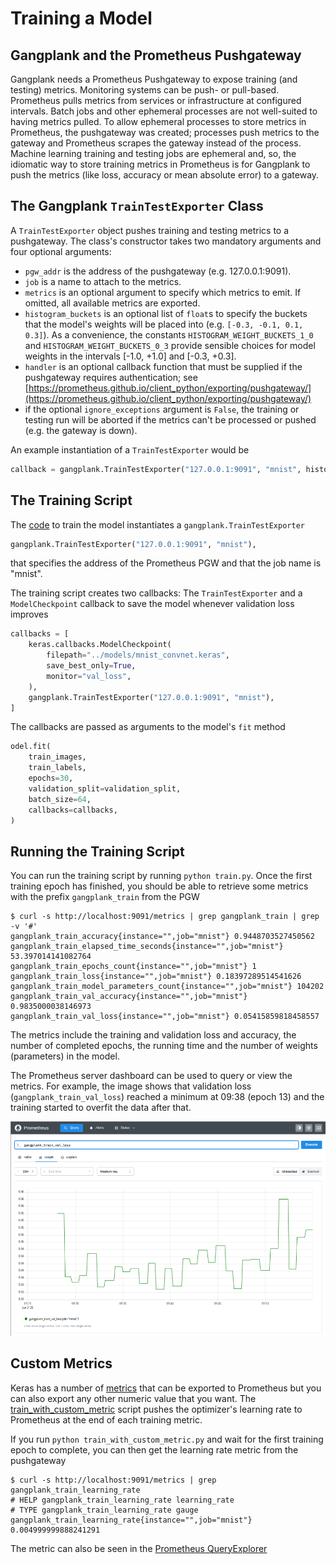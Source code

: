 # Training a Model
## Gangplank and the Prometheus Pushgateway
Gangplank needs a Prometheus Pushgateway to expose training (and testing) metrics. Monitoring systems can be push- or pull-based.
Prometheus pulls metrics from services or infrastructure at configured intervals. Batch jobs and other ephemeral processes are not well-suited to having
metrics pulled. To allow ephemeral processes to store metrics in Prometheus, the pushgateway was created; processes push metrics to the gateway and Prometheus scrapes
the gateway instead of the process. Machine learning training and testing jobs are ephemeral and, so, the idiomatic way to store training metrics in
Prometheus is for Gangplank to push the metrics (like loss, accuracy or mean absolute error) to a gateway.

## The Gangplank `TrainTestExporter` Class
A `TrainTestExporter` object pushes training and testing metrics to a pushgateway. The class's constructor
takes two mandatory arguments and four optional arguments:
 * `pgw_addr` is the address of the pushgateway (e.g. 127.0.0.1:9091).
 * `job` is a name to attach to the metrics.
 * `metrics` is an optional argument to specify which metrics to emit. If omitted, all available metrics are exported.
 * `histogram_buckets` is an optional list of `float`s to specify the buckets that the model's weights will be placed into (e.g. `[-0.3, -0.1, 0.1, 0.3]`). As a convenience, the constants
   `HISTOGRAM_WEIGHT_BUCKETS_1_0` and `HISTOGRAM_WEIGHT_BUCKETS_0_3` provide sensible choices for model weights in the intervals [-1.0, +1.0] and [-0.3, +0.3].
 * `handler` is an optional callback function that must be supplied if the pushgateway requires authentication; see [https://prometheus.github.io/client_python/exporting/pushgateway/](https://prometheus.github.io/client_python/exporting/pushgateway/)
 *  if the optional `ignore_exceptions` argument is `False`, the training or testing run will be aborted if the metrics can't be processed or pushed (e.g. the gateway is down).

An example instantiation of a `TrainTestExporter` would be

```python
callback = gangplank.TrainTestExporter("127.0.0.1:9091", "mnist", histogram_buckets=gangplank.HISTOGRAM_WEIGHT_BUCKETS_0_3)
```

## The Training Script
The [code](./train.py) to train the model instantiates a 
`gangplank.TrainTestExporter`

```python
gangplank.TrainTestExporter("127.0.0.1:9091", "mnist"),
```

that specifies the address of the Prometheus PGW and that the job name is "mnist".

The training script creates two callbacks: The `TrainTestExporter` and a `ModelCheckpoint`
callback to save the model whenever validation loss improves

```python
callbacks = [
    keras.callbacks.ModelCheckpoint(
        filepath="../models/mnist_convnet.keras",
        save_best_only=True,
        monitor="val_loss",
    ),
    gangplank.TrainTestExporter("127.0.0.1:9091", "mnist"),
]
```

The callbacks are passed as arguments to the model's `fit` method

```python
odel.fit(
    train_images,
    train_labels,
    epochs=30,
    validation_split=validation_split,
    batch_size=64,
    callbacks=callbacks,
)
```

## Running the Training Script
You can run the training script by running `python train.py`. Once the first training epoch has finished, you should be able to retrieve some
metrics with the prefix `gangplank_train` from the PGW

```
$ curl -s http://localhost:9091/metrics | grep gangplank_train | grep -v '#' 
gangplank_train_accuracy{instance="",job="mnist"} 0.9448703527450562
gangplank_train_elapsed_time_seconds{instance="",job="mnist"} 53.397014141082764
gangplank_train_epochs_count{instance="",job="mnist"} 1
gangplank_train_loss{instance="",job="mnist"} 0.18397289514541626
gangplank_train_model_parameters_count{instance="",job="mnist"} 104202
gangplank_train_val_accuracy{instance="",job="mnist"} 0.9835000038146973
gangplank_train_val_loss{instance="",job="mnist"} 0.05415859818458557
```
The metrics include the training and validation loss and accuracy, the number of completed epochs, the running time and the number of weights (parameters) in the model.

The Prometheus server dashboard can be used to query or view the metrics. For example, the image shows that validation loss (`gangplank_train_val_loss`) reached a minimum at 09:38 (epoch 13) and the training
started to overfit the data after that.

![Training validation loss](./train_val_loss.png)

## Custom Metrics
Keras has a number of [metrics](https://keras.io/api/metrics/) that can be exported to Prometheus but you can also export any other numeric value
that you want. The [train_with_custom_metric](./train_with_custom_metric.py) script pushes the optimizer's learning rate to Prometheus at the end
of each training metric.

If you run `python train_with_custom_metric.py` and wait for the first training epoch to complete,
you can then get the learning rate metric from the pushgateway

```
$ curl -s http://localhost:9091/metrics | grep gangplank_train_learning_rate
# HELP gangplank_train_learning_rate learning_rate
# TYPE gangplank_train_learning_rate gauge
gangplank_train_learning_rate{instance="",job="mnist"} 0.004999999888241291
```

The metric can also be seen in the [Prometheus QueryExplorer](http://localhost:9090/query?g0.expr=gangplank_train_learning_rate&g0.show_tree=0&g0.tab=table&g0.range_input=1h&g0.res_type=auto&g0.res_density=medium&g0.display_mode=lines&g0.show_exemplars=0)
